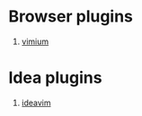 # Browser plugins

1. [vimium](https://github.com/philc/vimium.git)


# Idea plugins

1. [ideavim](https://github.com/JetBrains/ideavim.git)
